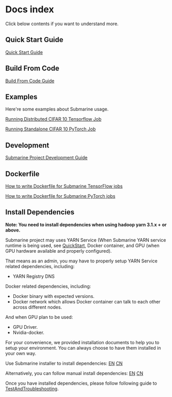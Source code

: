 <!--
   Licensed to the Apache Software Foundation (ASF) under one or more
   contributor license agreements.  See the NOTICE file distributed with
   this work for additional information regarding copyright ownership.
   The ASF licenses this file to You under the Apache License, Version 2.0
   (the "License"); you may not use this file except in compliance with
   the License.  You may obtain a copy of the License at
   http://www.apache.org/licenses/LICENSE-2.0
   Unless required by applicable law or agreed to in writing, software
   distributed under the License is distributed on an "AS IS" BASIS,
   WITHOUT WARRANTIES OR CONDITIONS OF ANY KIND, either express or implied.
   See the License for the specific language governing permissions and
   limitations under the License.
-->
# Docs index

Click below contents if you want to understand more.

## Quick Start Guide

[Quick Start Guide](./helper/QuickStart.md)

## Build From Code

[Build From Code Guide](./development/BuildFromCode.md)

## Examples

Here're some examples about Submarine usage.

[Running Distributed CIFAR 10 Tensorflow Job](./helper/RunningDistributedCifar10TFJobs.md)

[Running Standalone CIFAR 10 PyTorch Job](./helper/RunningSingleNodeCifar10PTJobs.md)

## Development

[Submarine Project Development Guide](./development/README.md)

## Dockerfile

[How to write Dockerfile for Submarine TensorFlow jobs](./helper/WriteDockerfileTF.md)

[How to write Dockerfile for Submarine PyTorch jobs](./helper/WriteDockerfilePT.md)

## Install Dependencies

**Note: You need to install dependencies when using hadoop yarn 3.1.x + or above.**

Submarine project may uses YARN Service (When Submarine YARN service runtime is being used, see [QuickStart](./helper/QuickStart.md), Docker container, and GPU (when GPU hardware available and properly configured).

That means as an admin, you may have to properly setup YARN Service related dependencies, including:

- YARN Registry DNS

Docker related dependencies, including:

- Docker binary with expected versions.
- Docker network which allows Docker container can talk to each other across different nodes.

And when GPU plan to be used:

- GPU Driver.
- Nvidia-docker.

For your convenience, we provided installation documents to help you to setup your environment. You can always choose to have them installed in your own way.

Use Submarine installer to install dependencies: [EN](../submarine-installer/README.md) [CN](../submarine-installer/README-CN.md)

Alternatively, you can follow manual install dependencies: [EN](./helper/InstallationGuide.md) [CN](./helper/InstallationGuideChineseVersion.md)

Once you have installed dependencies, please follow following guide to [TestAndTroubleshooting](./helper/TestAndTroubleshooting.md).

